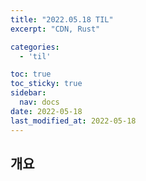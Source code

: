 ```yaml
---
title: "2022.05.18 TIL"
excerpt: "CDN, Rust"

categories:
  - 'til'

toc: true
toc_sticky: true
sidebar:
  nav: docs
date: 2022-05-18
last_modified_at: 2022-05-18
---
```


## 개요